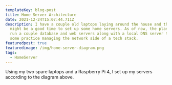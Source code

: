 ```yaml
---
templateKey: blog-post
title: Home Server Architecture
date: 2021-12-24T15:07:44.711Z
description: I have a couple old laptops laying around the house and thought now
  might be a good time to set up some home servers. As of now, the plan is to
  run a couple database and web servers along with a local DNS server to get
  some practice managing the network side of a tech stack.
featuredpost: true
featuredimage: /img/home-server-diagram.png
tags:
  - HomeServer
---
```

Using my two spare laptops and a Raspberry Pi 4, I set up my servers according to the diagram above.